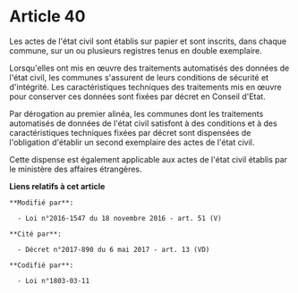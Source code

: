 # Article 40

Les actes de l'état civil sont établis sur papier et sont inscrits, dans chaque commune, sur un ou plusieurs registres tenus
en double exemplaire. 

Lorsqu'elles ont mis en œuvre des traitements automatisés des données de l'état civil, les communes s'assurent de leurs
conditions de sécurité et d'intégrité. Les caractéristiques techniques des traitements mis en œuvre pour conserver ces
données sont fixées par décret en Conseil d'Etat. 

Par dérogation au premier alinéa, les communes dont les traitements automatisés de données de l'état civil satisfont à des
conditions et à des caractéristiques techniques fixées par décret sont dispensées de l'obligation d'établir un second
exemplaire des actes de l'état civil. 

Cette dispense est également applicable aux actes de l'état civil établis par le ministère des affaires étrangères.

**Liens relatifs à cet article**

	**Modifié par**:

	  - Loi n°2016-1547 du 18 novembre 2016 - art. 51 (V)

	**Cité par**:

	  - Décret n°2017-890 du 6 mai 2017 - art. 13 (VD)

	**Codifié par**:

	  - Loi n°1803-03-11
